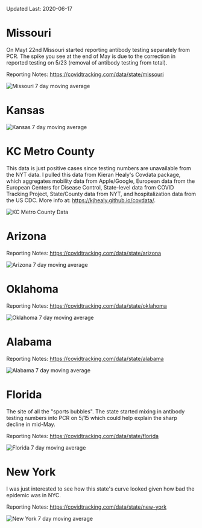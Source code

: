 Updated Last: 2020-06-17

# Missouri

On Mayt 22nd Missouri started reporting antibody testing separately from PCR. The spike you see at the end of May is due to the correction in reported testing on 5/23 (removal of antibody testing from total).

Reporting Notes: https://covidtracking.com/data/state/missouri

![Missouri 7 day moving average](images/missouri.png)

# Kansas

![Kansas 7 day moving average](images/ks.png)

# KC Metro County

This data is just positive cases since testing numbers are unavailable from the NYT data. I pulled this data from Kieran Healy's Covdata package, which aggregates mobility data from Apple/Google, European data from the European Centers for Disease Control, State-level data from COVID Tracking Project, State/County data from NYT, and hospitalization data from the US CDC. More info at: https://kjhealy.github.io/covdata/.

![KC Metro County Data](images/metro_counties.png)

# Arizona

Reporting Notes: https://covidtracking.com/data/state/arizona


![Arizona 7 day moving average](images/az.png)

# Oklahoma

Reporting Notes: https://covidtracking.com/data/state/oklahoma


![Oklahoma 7 day moving average](images/ok.png)

# Alabama

Reporting Notes: https://covidtracking.com/data/state/alabama


![Alabama 7 day moving average](images/al.png)

# Florida

The site of all the "sports bubbles". The state started mixing in antibody testing numbers into PCR on 5/15 which could help explain the sharp decline in mid-May.

Reporting Notes: https://covidtracking.com/data/state/florida


![Florida 7 day moving average](images/fl.png)

# New York

I was just interested to see how this state's curve looked given how bad the epidemic was in NYC.

Reporting Notes: https://covidtracking.com/data/state/new-york


![New York 7 day moving average](images/ny.png)